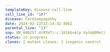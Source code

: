 ```yaml
---
templateKey: disease-cell-line
cell_line_id: "107"
disease: Cardiomyopathy
date: 2024-02-13T22:14:32.486Z
parental_line: "13"
snp: NM_000257.4(MYH7):c.1816G>A(p.Val606Met)
status: in progress
clones: 2 mutant clones; 1 isogenic control
---
```

